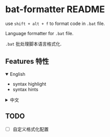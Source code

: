 # bat-formatter README

use `shift + alt + f` to format code in `.bat` file.

Language formatter for `.bat` file.

`.bat` 批处理脚本语言格式化.

## Features 特性

<details open>
<summary>English</summary>

- syntax highlight
- syntax hints

</details>

<details>
<summary>中文</summary>

- 去除多余空行
- 控制缩进

</details>

## TODO

- [ ] 自定义格式化配置
